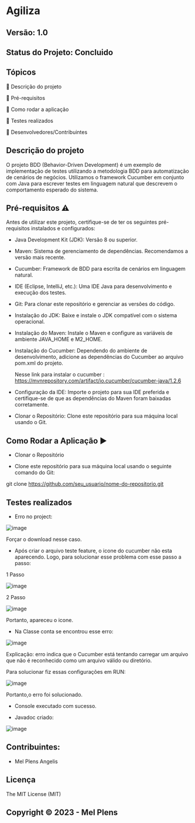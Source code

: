 # Agiliza
## Versão: 1.0 
## Status do Projeto:  Concluido

## Tópicos
🔹 Descrição do projeto 

🔹 Pré-requisitos

🔹 Como rodar a aplicação

🔹 Testes realizados

🔹 Desenvolvedores/Contribuintes



## Descrição do projeto
O projeto BDD (Behavior-Driven Development) é um exemplo de implementação de testes utilizando a metodologia BDD para automatização de cenários de negócios. Utilizamos o framework Cucumber em conjunto com Java para escrever testes em linguagem natural que descrevem o comportamento esperado do sistema.

## Pré-requisitos ⚠️    
Antes de utilizar este projeto, certifique-se de ter os seguintes pré-requisitos instalados e configurados:

- Java Development Kit (JDK): Versão 8 ou superior.

- Maven: Sistema de gerenciamento de dependências. Recomendamos a versão mais recente.

- Cucumber: Framework de BDD para escrita de cenários em linguagem natural.

- IDE (Eclipse, IntelliJ, etc.): Uma IDE Java para desenvolvimento e execução dos testes.

- Git: Para clonar este repositório e gerenciar as versões do código.

- Instalação do JDK: Baixe e instale o JDK compatível com o sistema operacional.

- Instalação do Maven: Instale o Maven e configure as variáveis de ambiente JAVA_HOME e M2_HOME.

- Instalação do Cucumber: Dependendo do ambiente de desenvolvimento, adicione as dependências do Cucumber ao arquivo pom.xml do projeto.

  Nesse link para instalar o cucumber : https://mvnrepository.com/artifact/io.cucumber/cucumber-java/1.2.6

- Configuração da IDE: Importe o projeto para sua IDE preferida e certifique-se de que as dependências do Maven foram baixadas corretamente.

- Clonar o Repositório: Clone este repositório para sua máquina local usando o Git.
  

## Como Rodar a Aplicação ▶️

- Clonar o Repositório

- Clone este repositório para sua máquina local usando o seguinte comando do Git:

git clone https://github.com/seu_usuario/nome-do-repositorio.git
   
## Testes realizados
- Erro no project:

![image](https://github.com/MelPLens/Qualidade-e-Teste-de-Software/assets/99374140/c11b4d6a-917e-4bbd-9134-b27bd1d6a51f)

Forçar o download nesse caso.

- Após criar o arquivo teste feature, o icone do cucumber não esta aparecendo. Logo, para solucionar esse problema com esse passo a passo:

1 Passo

 ![image](https://github.com/MelPLens/Qualidade-e-Teste-de-Software/assets/99374140/b4368216-9f95-4fa0-a82b-1842acbee49d)

2 Passo

 ![image](https://github.com/MelPLens/Qualidade-e-Teste-de-Software/assets/99374140/10f8b211-550d-44d5-86cf-170f9aa47617)

Portanto, apareceu o icone.

- Na Classe conta se encontrou esse erro:

![image](https://github.com/MelPLens/Qualidade-e-Teste-de-Software/assets/99374140/422efba1-bf36-4168-b23a-cf0f4da76ff4)

Explicação: erro indica que o Cucumber está tentando carregar um arquivo que não é reconhecido como um arquivo válido ou diretório.

Para solucionar fiz essas configurações em RUN:

![image](https://github.com/MelPLens/Qualidade-e-Teste-de-Software/assets/99374140/dda5d881-f56f-480c-b95c-51449b925c5f)

Portanto,o erro foi solucionado.

- Console executado com sucesso.

- Javadoc criado:

![image](https://github.com/MelPLens/Qualidade-e-Teste-de-Software/assets/99374140/01c0aed8-9239-47df-be8d-7703b6ef448e)


## Contribuintes:
- Mel Plens Angelis

## Licença
The MIT License (MIT)

## Copyright ©️ 2023 - Mel Plens

